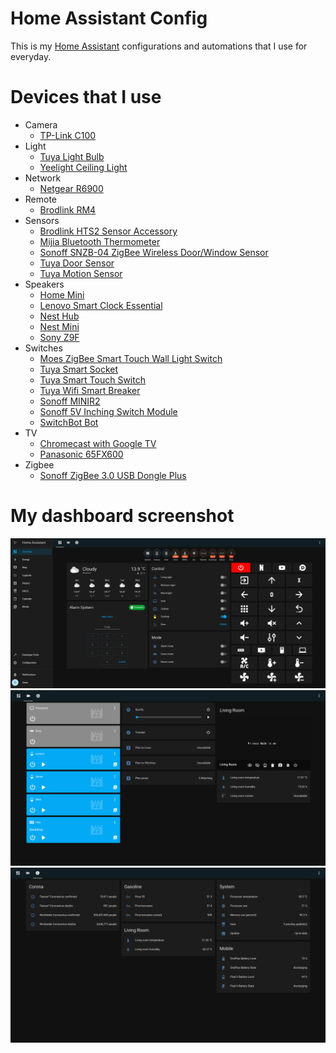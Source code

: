 # Home Assistant Config
  This is my [Home Assistant](https://www.home-assistant.io/) configurations and automations that I use for everyday.


# Devices that I use
  * Camera
    * [TP-Link C100](https://www.kasasmart.com/us/products/security-cameras/kasa-cam-spot-kc100)
  * Light
    * [Tuya Light Bulb](https://expo.tuya.com/product/761039)
    * [Yeelight Ceiling Light](https://www.amazon.co.uk/Yeelight-Bluetooth-2700K-6000K-Temperature-Adjustable/dp/B07DGSTN1J)
  * Network
    * [Netgear R6900](https://www.amazon.com/NETGEAR-Nighthawk-AC1900-Smart-Router/dp/B01I5T9KVC)
  * Remote
    * [Brodlink RM4](https://www.amazon.com/Broadlink-RM4-Universal-Control-Compatible/dp/B07ZSF46BX)
  * Sensors
    * [Brodlink HTS2 Sensor Accessory](https://www.amazon.com/Broadlink-Accessory-Temperature-Humidity-Monitor/dp/B081F3C4T4?language=en_US&th=1)
    * [Mijia Bluetooth Thermometer](https://www.amazon.com/saikang-Bluetooth-Thermometer-Wireless-Hygrometer/dp/B083Y1D8WB)
    * [Sonoff SNZB-04 ZigBee Wireless Door/Window Sensor](https://sonoff.tech/product/smart-home-security/snzb-04/)
    * [Tuya Door Sensor](https://expo.tuya.com/product/790054)
    * [Tuya Motion Sensor](https://expo.tuya.com/product/374497)
  * Speakers
    * [Home Mini](https://store.google.com/us/product/google_home_mini_first_gen?hl=en-US)
    * [Lenovo Smart Clock Essential](https://www.lenovo.com/us/en/virtual-reality-and-smart-devices/smart-home/smart-home-series/Smart-Clock-Essential/p/ZZISZSDCD05)
    * [Nest Hub](https://store.google.com/us/product/google_nest_hub?hl=en-US)
    * [Nest Mini](https://store.google.com/us/product/google_nest_mini?hl=en-US)
    * [Sony Z9F](https://www.sony.com/electronics/sound-bars/ht-z9f)
  * Switches 
    * [Moes ZigBee Smart Touch Wall Light Switch](https://www.amazon.com/MOES-Requires-Neutral-Capacitor-Control/dp/B08X3BNQ3X?&linkCode=sl1&tag=ehsmart-20&linkId=d1e6e73da7849627bb24871856ca4dfe&language=en_US&ref_=as_li_ss_tl)
    * [Tuya Smart Socket](https://expo.tuya.com/product/373725)
    * [Tuya Smart Touch Switch](https://expo.tuya.com/product/798053)
    * [Tuya Wifi Smart Breaker](https://expo.tuya.com/product/839638)
    * [Sonoff MINIR2](https://sonoff.tech/product/diy-smart-switch/minir2/)
    * [Sonoff 5V Inching Switch Module](https://www.amazon.com/Onyehn-Channel-Inching-Self-locking-Wireless/dp/B07GZJP5BK/ref=sr_1_14?crid=1KJ3HMX5E7BDP&keywords=sonoff+5v&qid=1643549376&sprefix=sonoff+5vf%2Caps%2C256&sr=8-14)
    * [SwitchBot Bot](https://www.switch-bot.com/products/switchbot-bot)
  * TV
    * [Chromecast with Google TV](https://store.google.com/us/product/chromecast_google_tv?hl=en-US)
    * [Panasonic 65FX600](https://www.panasonic.com/ca/support/discontinued/televisions-home-entertainment/tc-65fx600.html)
  * Zigbee
    * [Sonoff ZigBee 3.0 USB Dongle Plus](https://sonoff.tech/product/diy-smart-switch/sonoff-dongle-plus/)

# My dashboard screenshot
![Dashboard_1](https://github.com/OmarHuang/Home-Assistant-Config/blob/master/img/Dashboard_1.png)
![Dashboard_2](https://github.com/OmarHuang/Home-Assistant-Config/blob/master/img/Dashboard_2.png)
![Dashboard_3](https://github.com/OmarHuang/Home-Assistant-Config/blob/master/img/Dashboard_3.png)
